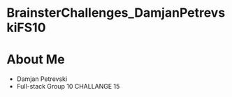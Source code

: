 # BrainsterChallenges_DamjanPetrevskiFS10

# About Me

- Damjan Petrevski
- Full-stack Group 10
  CHALLANGE 15
